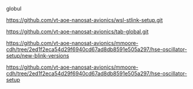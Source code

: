 globul

https://github.com/vt-aoe-nanosat-avionics/wsl-stlink-setup.git

https://github.com/vt-aoe-nanosat-avionics/tab-global.git

https://github.com/vt-aoe-nanosat-avionics/mmoore-cdh/tree/2ed1f2eca54d29f6940cd67ad8db8591e505a297/hse-oscillator-setup/new-blink-versions

https://github.com/vt-aoe-nanosat-avionics/mmoore-cdh/tree/2ed1f2eca54d29f6940cd67ad8db8591e505a297/hse-oscillator-setup
